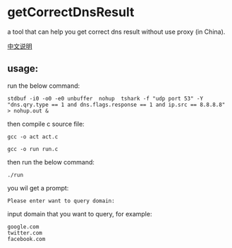 # getCorrectDnsResult
a tool that can help you get correct dns result without use proxy (in China).

[中文说明][Chinese Readme]

## usage: 

run the below command:

    stdbuf -i0 -o0 -e0 unbuffer  nohup  tshark -f "udp port 53" -Y "dns.qry.type == 1 and dns.flags.response == 1 and ip.src == 8.8.8.8" > nohup.out &

then compile c source file: 

    gcc -o act act.c

    gcc -o run run.c

then run the below command:

    ./run

you wil get a prompt:
    
    Please enter want to query domain:

input domain that you want to query, for example: 

    google.com 
    twitter.com
    facebook.com


[Chinese Readme]:    https://github.com/mkzpd/getCorrectDnsResult/wiki
